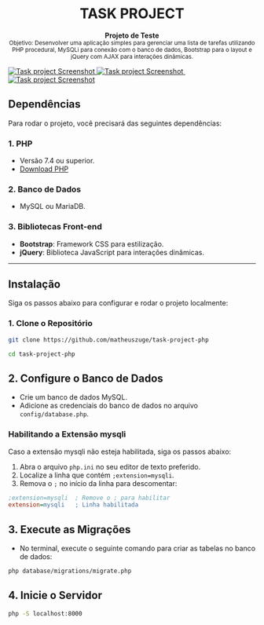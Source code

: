 <h1 align="center">
TASK PROJECT
</h1>
<p align="center">
  <b>Projeto de Teste</b></br>
  <sub> Objetivo: Desenvolver uma aplicação simples para gerenciar uma lista de tarefas utilizando
PHP procedural, MySQLi para conexão com o banco de dados, Bootstrap para o layout e jQuery
com AJAX para interações dinâmicas. 
<sub>
</p>

<a href="https://github.com/matheuszuge/task-project-php/blob/main/.github/home.png">
  <img src=".github/home.png" alt="Task project Screenshot" />
</a>

<a href="https://github.com/matheuszuge/task-project-php/blob/main/.github/howToUse.png">
  <img src=".github/howToUse.png" alt="Task project Screenshot"/>
</a>

<a href="https://github.com/matheuszuge/task-project-php/blob/main/.github/taskproject.png">
  <img src=".github/taskproject.png" alt=""/>
</a>

<a href="https://github.com/matheuszuge/task-project-php/blob/main/.github/contact.png">
  <img src=".github/contact.png" alt="Task project Screenshot"/>
</a>

## **Dependências**

Para rodar o projeto, você precisará das seguintes dependências:

### 1. **PHP**

- Versão 7.4 ou superior.
- [Download PHP](https://www.php.net/downloads)

### 2. **Banco de Dados**

- MySQL ou MariaDB.

### 3. **Bibliotecas Front-end**

- **Bootstrap**: Framework CSS para estilização.
- **jQuery**: Biblioteca JavaScript para interações dinâmicas.

---

## **Instalação**

Siga os passos abaixo para configurar e rodar o projeto localmente:

### 1. **Clone o Repositório**

```bash
git clone https://github.com/matheuszuge/task-project-php

cd task-project-php

```

## 2. **Configure o Banco de Dados**

- Crie um banco de dados MySQL.
- Adicione as credenciais do banco de dados no arquivo `config/database.php`.

### Habilitando a Extensão mysqli

Caso a extensão mysqli não esteja habilitada, siga os passos abaixo:

1. Abra o arquivo `php.ini` no seu editor de texto preferido.
2. Localize a linha que contém `;extension=mysqli`.
3. Remova o `;` no início da linha para descomentar:

```ini
;extension=mysqli  ; Remove o ; para habilitar
extension=mysqli   ; Linha habilitada
```

## 3. **Execute as Migrações**

- No terminal, execute o seguinte comando para criar as tabelas no banco de dados:

```bash
php database/migrations/migrate.php
```

## 4. **Inicie o Servidor**

```bash
php -S localhost:8000
```
